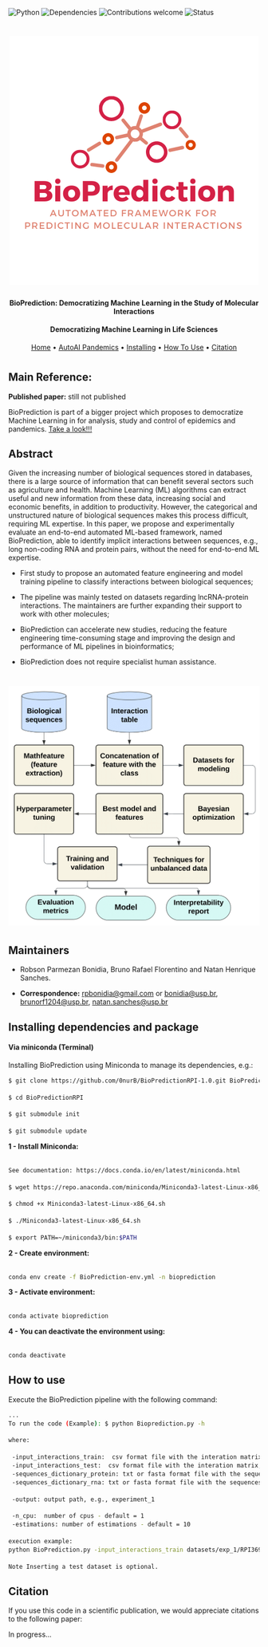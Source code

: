 ![Python](https://img.shields.io/badge/python-v3.7-blue)
![Dependencies](https://img.shields.io/badge/dependencies-up%20to%20date-brightgreen.svg)
![Contributions welcome](https://img.shields.io/badge/contributions-welcome-orange.svg)
![Status](https://img.shields.io/badge/status-up-brightgreen)

<h1 align="center">
  <img src="https://github.com/0nurB/BioPredictionRPI-1.0/blob/main/img/1.png" alt="BioPrediction" width="500">
</h1>

<h4 align="center">BioPrediction: Democratizing Machine Learning in the Study of Molecular Interactions</h4>

<h4 align="center">Democratizing Machine Learning in Life Sciences</h4>

<p align="center">
  <a href="https://github.com/Bonidia/BioPrediction">Home</a> •
  <a href="http://autoaipandemics.icmc.usp.br">AutoAI Pandemics</a> •
  <a href="#installing-dependencies-and-package">Installing</a> •
  <a href="#how-to-use">How To Use</a> •
  <a href="#citation">Citation</a> 
</p>

<h1 align="center"></h1>


## Main Reference:

**Published paper:** still not published

BioPrediction is part of a bigger project which proposes to democratize Machine Learning in for analysis, study and control of epidemics and pandemics. [Take a look!!!](http://autoaipandemics.icmc.usp.br)

## Abstract

Given the increasing number of biological sequences stored in databases, there is a large source of information that can benefit several sectors such as agriculture and health. Machine Learning (ML) algorithms can extract useful and new information from these data, increasing social and economic benefits, in addition to productivity. However, the categorical and unstructured nature of biological sequences makes this process difficult, requiring ML expertise. In this paper, we propose and experimentally evaluate an end-to-end automated ML-based framework, named BioPrediction, able to identify implicit interactions between sequences, e.g., long non-coding RNA and protein pairs, without the need for end-to-end ML expertise.

* First study to propose an automated feature engineering and model training pipeline to classify interactions between biological sequences;
    
* The pipeline was mainly tested on datasets regarding lncRNA-protein interactions. The maintainers are further expanding their support to work with other molecules;
    
* BioPrediction can accelerate new studies, reducing the feature engineering time-consuming stage and improving the design and performance of ML pipelines in bioinformatics;
    
* BioPrediction does not require specialist human assistance.

<h1 align="center">
  <img src="https://github.com/Bonidia/BioPrediction/blob/main/misc/img/workflow.png" alt="BioPrediction-Flowchart" width="600">
</h1>


## Maintainers

* Robson Parmezan Bonidia, Bruno Rafael Florentino and Natan Henrique Sanches.

* **Correspondence:** rpbonidia@gmail.com or bonidia@usp.br, brunorf1204@usp.br, natan.sanches@usp.br


## Installing dependencies and package

#### Via miniconda (Terminal)

Installing BioPrediction using Miniconda to manage its dependencies, e.g.:

```sh
$ git clone https://github.com/0nurB/BioPredictionRPI-1.0.git BioPredictionRPI

$ cd BioPredictionRPI

$ git submodule init

$ git submodule update
```

**1 - Install Miniconda:** 

```sh

See documentation: https://docs.conda.io/en/latest/miniconda.html

$ wget https://repo.anaconda.com/miniconda/Miniconda3-latest-Linux-x86_64.sh

$ chmod +x Miniconda3-latest-Linux-x86_64.sh

$ ./Miniconda3-latest-Linux-x86_64.sh

$ export PATH=~/miniconda3/bin:$PATH

```

**2 - Create environment:**

```sh

conda env create -f BioPrediction-env.yml -n bioprediction

```

**3 - Activate environment:**

```sh

conda activate bioprediction

```

**4 - You can deactivate the environment using:**

```sh

conda deactivate

```
## How to use

Execute the BioPrediction pipeline with the following command:

```sh
...
To run the code (Example): $ python Bioprediction.py -h

where:

 -input_interactions_train:  csv format file with the interation matrix, e.g., datasets/exp_1/RPI369/RPI369_pairs.csv
 -input_interactions_test:  csv format file with the interation matrix, e.g., datasets/exp_1/RPI369/RPI369_test_pairs.csv
 -sequences_dictionary_protein: txt or fasta format file with the sequences, e.g., datasets/exp_1/RPI369/RPI369_protein_seq.fa
 -sequences_dictionary_rna: txt or fasta format file with the sequences, e.g., datasets/exp_1/RPI369/RPI369_dna_seq.fa

 -output: output path, e.g., experiment_1

 -n_cpu:  number of cpus - default = 1
 -estimations: number of estimations - default = 10

execution example:
python BioPrediction.py -input_interactions_train datasets/exp_1/RPI369/RPI369_pairs.csv -sequences_dictionary_protein datasets/exp_1/RPI369/RPI369_protein_seq.fa -sequences_dictionary_rna datasets/exp_1/RPI369/RPI369_dna_seq.fa -output exp_369

Note Inserting a test dataset is optional.
```

## Citation

If you use this code in a scientific publication, we would appreciate citations to the following paper:

In progress...
